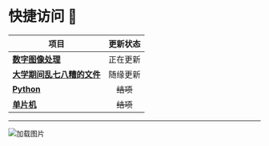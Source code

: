 # 快捷访问 🚀

| 项目                                                          | 更新状态    |
|-------------------------------------------------------------|---------|
| [**数字图像处理**](https://github.com/Bnz277/School/tree/数字图像处理)  | 正在更新    |
| [**大学期间乱七八糟的文件**](https://github.com/Bnz277/School/tree/其他) | 随缘更新    |
| [**Python**](https://github.com/Bnz277/School/tree/Python)  | 　~~结项~~ |
| [**单片机**](https://github.com/Bnz277/School/tree/单片机)        | 　~~结项~~ |

---

![加载图片](https://github.com/Bnz277/School/blob/main/Picture.jpg)
